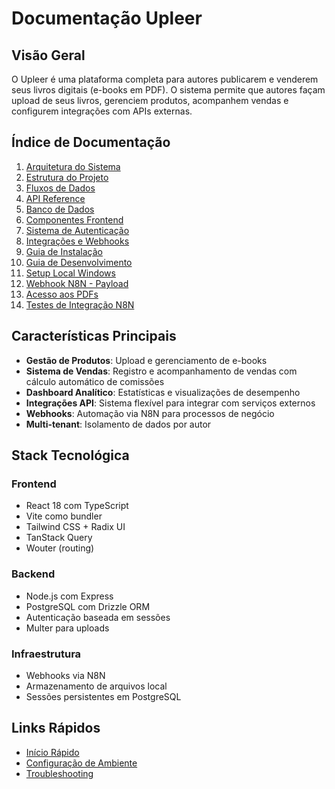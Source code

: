 # Documentação Upleer

## Visão Geral

O Upleer é uma plataforma completa para autores publicarem e venderem seus livros digitais (e-books em PDF). O sistema permite que autores façam upload de seus livros, gerenciem produtos, acompanhem vendas e configurem integrações com APIs externas.

## Índice de Documentação

1. [Arquitetura do Sistema](./01-arquitetura.md)
2. [Estrutura do Projeto](./02-estrutura-projeto.md)
3. [Fluxos de Dados](./03-fluxos-dados.md)
4. [API Reference](./04-api-reference.md)
5. [Banco de Dados](./05-banco-dados.md)
6. [Componentes Frontend](./06-componentes-frontend.md)
7. [Sistema de Autenticação](./07-autenticacao.md)
8. [Integrações e Webhooks](./08-integracoes-webhooks.md)
9. [Guia de Instalação](./09-instalacao.md)
10. [Guia de Desenvolvimento](./10-desenvolvimento.md)
11. [Setup Local Windows](./11-setup-local-windows.md)
12. [Webhook N8N - Payload](./12-webhook-n8n-payload.md)
13. [Acesso aos PDFs](./13-acesso-pdfs.md)
14. [Testes de Integração N8N](./14-testes-integracao-n8n.md)

## Características Principais

- **Gestão de Produtos**: Upload e gerenciamento de e-books
- **Sistema de Vendas**: Registro e acompanhamento de vendas com cálculo automático de comissões
- **Dashboard Analítico**: Estatísticas e visualizações de desempenho
- **Integrações API**: Sistema flexível para integrar com serviços externos
- **Webhooks**: Automação via N8N para processos de negócio
- **Multi-tenant**: Isolamento de dados por autor

## Stack Tecnológica

### Frontend
- React 18 com TypeScript
- Vite como bundler
- Tailwind CSS + Radix UI
- TanStack Query
- Wouter (routing)

### Backend
- Node.js com Express
- PostgreSQL com Drizzle ORM
- Autenticação baseada em sessões
- Multer para uploads

### Infraestrutura
- Webhooks via N8N
- Armazenamento de arquivos local
- Sessões persistentes em PostgreSQL

## Links Rápidos

- [Início Rápido](./09-instalacao.md#inicio-rapido)
- [Configuração de Ambiente](./09-instalacao.md#configuracao-ambiente)
- [Troubleshooting](./10-desenvolvimento.md#troubleshooting) 